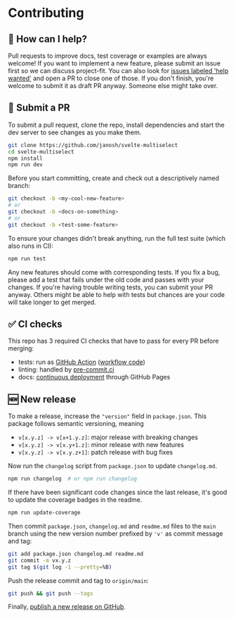 # Contributing

## 🙋 How can I help?

Pull requests to improve docs, test coverage or examples are always welcome! If you want to implement a new feature, please submit an issue first so we can discuss project-fit. You can also look for [issues labeled 'help wanted'](https://github.com/janosh/svelte-multiselect/issues?q=is%3Aissue+is%3Aopen+label%3A%22help+wanted%22) and open a PR to close one of those. If you don't finish, you're welcome to submit it as draft PR anyway. Someone else might take over.

## 🚀 Submit a PR

To submit a pull request, clone the repo, install dependencies and start the dev server to see changes as you make them.

```sh
git clone https://github.com/janosh/svelte-multiselect
cd svelte-multiselect
npm install
npm run dev
```

Before you start committing, create and check out a descriptively named branch:

```sh
git checkout -b <my-cool-new-feature>
# or
git checkout -b <docs-on-something>
# or
git checkout -b <test-some-feature>
```

To ensure your changes didn't break anything, run the full test suite (which also runs in CI):

```sh
npm run test
```

Any new features should come with corresponding tests. If you fix a bug, please add a test that fails under the old code and passes with your changes. If you're having trouble writing tests, you can submit your PR anyway. Others might be able to help with tests but chances are your code will take longer to get merged.

## ✅ CI checks

This repo has 3 required CI checks that have to pass for every PR before merging:

- tests: run as [GitHub Action](https://github.com/janosh/svelte-multiselect/actions/workflows/test.yml) ([workflow code](https://github.com/janosh/svelte-multiselect/blob/main/.github/workflows/test.yml))
- linting: handled by [pre-commit.ci](https://results.pre-commit.ci/latest/github/janosh/svelte-multiselect/main)
- docs: [continuous deployment](https://github.com/janosh/svelte-multiselect/blob/main/.github/workflows/gh-pages.yml) through GitHub Pages

## 🆕 New release

To make a release, increase the `"version"` field in `package.json`. This package follows semantic versioning, meaning

- `v[x.y.z] -> v[x+1.y.z]`: major release with breaking changes
- `v[x.y.z] -> v[x.y+1.z]`: minor release with new features
- `v[x.y.z] -> v[x.y.z+1]`: patch release with bug fixes

Now run the `changelog` script from `package.json` to update `changelog.md`.

```sh
npm run changelog  # or npm run changelog
```

If there have been significant code changes since the last release, it's good to update the coverage badges in the readme.

```sh
npm run update-coverage
```

Then commit `package.json`, `changelog.md` and `readme.md` files to the `main` branch using the new version number prefixed by `'v'` as commit message and tag:

```sh
git add package.json changelog.md readme.md
git commit -m vx.y.z
git tag $(git log -1 --pretty=%B)
```

Push the release commit and tag to `origin/main`:

```sh
git push && git push --tags
```

Finally, [publish a new release on GitHub](https://github.com/janosh/svelte-multiselect/releases/new).
